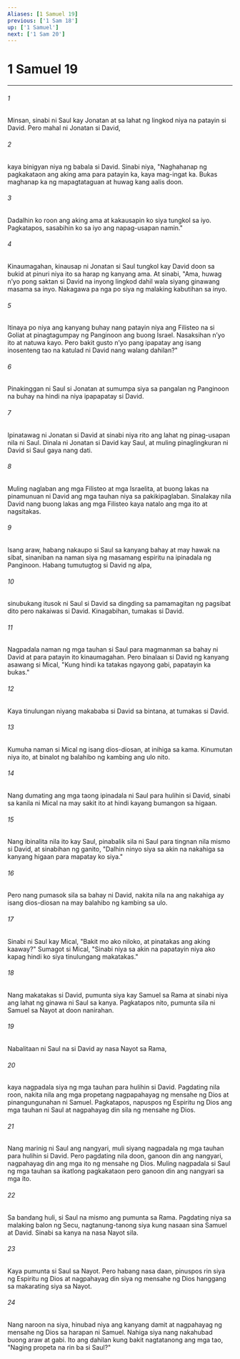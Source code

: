 ```yaml
---
Aliases: [1 Samuel 19]
previous: ['1 Sam 18']
up: ['1 Samuel']
next: ['1 Sam 20']
---
```

# 1 Samuel 19

***






















###### 1 










Minsan, sinabi ni Saul kay Jonatan at sa lahat ng lingkod niya na patayin si David. Pero mahal ni Jonatan si David, 





















###### 2 










kaya binigyan niya ng babala si David. Sinabi niya, "Naghahanap ng pagkakataon ang aking ama para patayin ka, kaya mag-ingat ka. Bukas maghanap ka ng mapagtataguan at huwag kang aalis doon. 





















###### 3 










Dadalhin ko roon ang aking ama at kakausapin ko siya tungkol sa iyo. Pagkatapos, sasabihin ko sa iyo ang napag-usapan namin." 





















###### 4 










Kinaumagahan, kinausap ni Jonatan si Saul tungkol kay David doon sa bukid at pinuri niya ito sa harap ng kanyang ama. At sinabi, "Ama, huwag nʼyo pong saktan si David na inyong lingkod dahil wala siyang ginawang masama sa inyo. Nakagawa pa nga po siya ng malaking kabutihan sa inyo. 





















###### 5 










Itinaya po niya ang kanyang buhay nang patayin niya ang Filisteo na si Goliat at pinagtagumpay ng Panginoon ang buong Israel. Nasaksihan nʼyo ito at natuwa kayo. Pero bakit gusto nʼyo pang ipapatay ang isang inosenteng tao na katulad ni David nang walang dahilan?" 





















###### 6 










Pinakinggan ni Saul si Jonatan at sumumpa siya sa pangalan ng Panginoon na buhay na hindi na niya ipapapatay si David. 





















###### 7 










Ipinatawag ni Jonatan si David at sinabi niya rito ang lahat ng pinag-usapan nila ni Saul. Dinala ni Jonatan si David kay Saul, at muling pinaglingkuran ni David si Saul gaya nang dati. 





















###### 8 










Muling naglaban ang mga Filisteo at mga Israelita, at buong lakas na pinamunuan ni David ang mga tauhan niya sa pakikipaglaban. Sinalakay nila David nang buong lakas ang mga Filisteo kaya natalo ang mga ito at nagsitakas. 





















###### 9 










Isang araw, habang nakaupo si Saul sa kanyang bahay at may hawak na sibat, sinaniban na naman siya ng masamang espiritu na ipinadala ng Panginoon. Habang tumutugtog si David ng alpa, 





















###### 10 










sinubukang itusok ni Saul si David sa dingding sa pamamagitan ng pagsibat dito pero nakaiwas si David. Kinagabihan, tumakas si David. 





















###### 11 










Nagpadala naman ng mga tauhan si Saul para magmanman sa bahay ni David at para patayin ito kinaumagahan. Pero binalaan si David ng kanyang asawang si Mical, "Kung hindi ka tatakas ngayong gabi, papatayin ka bukas." 





















###### 12 










Kaya tinulungan niyang makababa si David sa bintana, at tumakas si David. 





















###### 13 










Kumuha naman si Mical ng isang dios-diosan, at inihiga sa kama. Kinumutan niya ito, at binalot ng balahibo ng kambing ang ulo nito. 





















###### 14 










Nang dumating ang mga taong ipinadala ni Saul para hulihin si David, sinabi sa kanila ni Mical na may sakit ito at hindi kayang bumangon sa higaan. 





















###### 15 










Nang ibinalita nila ito kay Saul, pinabalik sila ni Saul para tingnan nila mismo si David, at sinabihan ng ganito, "Dalhin ninyo siya sa akin na nakahiga sa kanyang higaan para mapatay ko siya." 





















###### 16 










Pero nang pumasok sila sa bahay ni David, nakita nila na ang nakahiga ay isang dios-diosan na may balahibo ng kambing sa ulo. 





















###### 17 










Sinabi ni Saul kay Mical, "Bakit mo ako niloko, at pinatakas ang aking kaaway?" Sumagot si Mical, "Sinabi niya sa akin na papatayin niya ako kapag hindi ko siya tinulungang makatakas." 





















###### 18 










Nang makatakas si David, pumunta siya kay Samuel sa Rama at sinabi niya ang lahat ng ginawa ni Saul sa kanya. Pagkatapos nito, pumunta sila ni Samuel sa Nayot at doon nanirahan. 





















###### 19 










Nabalitaan ni Saul na si David ay nasa Nayot sa Rama, 





















###### 20 










kaya nagpadala siya ng mga tauhan para hulihin si David. Pagdating nila roon, nakita nila ang mga propetang nagpapahayag ng mensahe ng Dios at pinangungunahan ni Samuel. Pagkatapos, napuspos ng Espiritu ng Dios ang mga tauhan ni Saul at nagpahayag din sila ng mensahe ng Dios. 





















###### 21 










Nang marinig ni Saul ang nangyari, muli siyang nagpadala ng mga tauhan para hulihin si David. Pero pagdating nila doon, ganoon din ang nangyari, nagpahayag din ang mga ito ng mensahe ng Dios. Muling nagpadala si Saul ng mga tauhan sa ikatlong pagkakataon pero ganoon din ang nangyari sa mga ito. 





















###### 22 










Sa bandang huli, si Saul na mismo ang pumunta sa Rama. Pagdating niya sa malaking balon ng Secu, nagtanung-tanong siya kung nasaan sina Samuel at David. Sinabi sa kanya na nasa Nayot sila. 





















###### 23 










Kaya pumunta si Saul sa Nayot. Pero habang nasa daan, pinuspos rin siya ng Espiritu ng Dios at nagpahayag din siya ng mensahe ng Dios hanggang sa makarating siya sa Nayot. 





















###### 24 










Nang naroon na siya, hinubad niya ang kanyang damit at nagpahayag ng mensahe ng Dios sa harapan ni Samuel. Nahiga siya nang nakahubad buong araw at gabi. Ito ang dahilan kung bakit nagtatanong ang mga tao, "Naging propeta na rin ba si Saul?"
